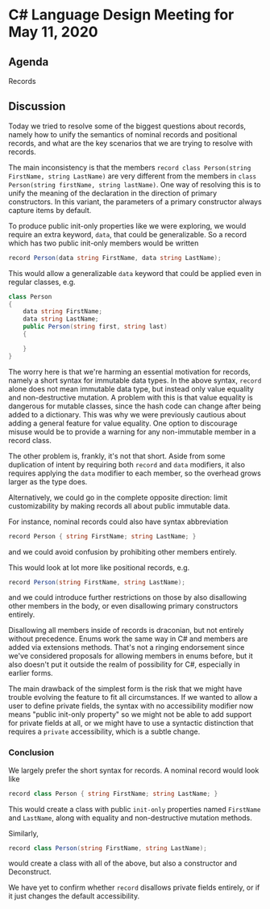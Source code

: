 
# C# Language Design Meeting for May 11, 2020

## Agenda

Records

## Discussion

Today we tried to resolve some of the biggest questions about records,
namely how to unify the semantics of nominal records and positional
records, and what are the key scenarios that we are trying to resolve
with records.

The main inconsistency is that the members `record class Person(string FirstName, string
LastName)` are very different from the members in `class Person(string firstName, string
lastName)`. One way of resolving this is to unify the meaning of the declaration in the direction
of primary constructors. In this variant, the parameters of a primary constructor always capture
items by default.

To produce public init-only properties like we were exploring, we would require an extra
keyword, `data`, that could be generalizable. So a record which has two public init-only
members would be written

```C#
record Person(data string FirstName, data string LastName);
```

This would allow a generalizable `data` keyword that could be applied even in regular
classes, e.g.

```C#
class Person
{
    data string FirstName;
    data string LastName;
    public Person(string first, string last)
    {

    }
}
```

The worry here is that we're harming an essential motivation for records, namely a short syntax
for immutable data types. In the above syntax, `record` alone does not mean immutable data type,
but instead only value equality and non-destructive mutation. A problem with this is that value
equality is dangerous for mutable classes, since the hash code can change after being added to a
dictionary. This was why we were previously cautious about adding a general feature for value
equality. One option to discourage misuse would be to provide a warning for any non-immutable
member in a record class.

The other problem is, frankly, it's not that short. Aside from some duplication of intent by
requiring both `record` and `data` modifiers, it also requires applying the `data` modifier to
each member, so the overhead grows larger as the type does.

Alternatively, we could go in the complete opposite direction: limit customizability by making
records all about public immutable data.

For instance, nominal records could also have syntax abbreviation

```C#
record Person { string FirstName; string LastName; }
```

and we could avoid confusion by prohibiting other members entirely.

This would look at lot more like positional records, e.g.

```C#
record Person(string FirstName, string LastName);
```

and we could introduce further restrictions on those by also disallowing other members
in the body, or even disallowing primary constructors entirely.

Disallowing all members inside of records is draconian, but not entirely without precedence.
Enums work the same way in C# and members are added via extensions methods. That's not a ringing
endorsement since we've considered proposals for allowing members in enums before, but it also
doesn't put it outside the realm of possibility for C#, especially in earlier forms.

The main drawback of the simplest form is the risk that we might have trouble evolving the
feature to fit all circumstances. If we wanted to allow a user to define private fields, the
syntax with no accessibility modifier now means "public init-only property" so we might not
be able to add support for private fields at all, or we might have to use a syntactic distinction
that requires a `private` accessibility, which is a subtle change.

### Conclusion

We largely prefer the short syntax for records. A nominal record would look like

```C#
record class Person { string FirstName; string LastName; }
```

This would create a class with public `init-only` properties named `FirstName`
and `LastName`, along with equality and non-destructive mutation methods.

Similarly,

```C#
record class Person(string FirstName, string LastName);
```

would create a class with all of the above, but also a constructor and Deconstruct.

We have yet to confirm whether `record` disallows private fields entirely, or if it
just changes the default accessibility.